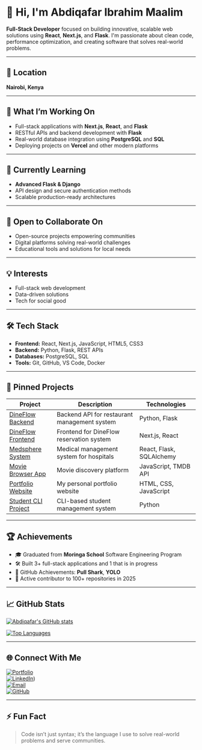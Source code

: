 # 👋 Hi, I'm Abdiqafar Ibrahim Maalim

**Full-Stack Developer** focused on building innovative, scalable web solutions using **React**, **Next.js**, and **Flask**. I'm passionate about clean code, performance optimization, and creating software that solves real-world problems.

---

## 📍 Location
**Nairobi, Kenya**

---

## 🚀 What I’m Working On
- Full-stack applications with **Next.js**, **React**, and **Flask**
- RESTful APIs and backend development with **Flask**
- Real-world database integration using **PostgreSQL** and **SQL**
- Deploying projects on **Vercel** and other modern platforms

---

## 🌱 Currently Learning
- **Advanced Flask & Django**
- API design and secure authentication methods
- Scalable production-ready architectures

---

## 👯 Open to Collaborate On
- Open-source projects empowering communities
- Digital platforms solving real-world challenges
- Educational tools and solutions for local needs

---

## 💡 Interests
- Full-stack web development
- Data-driven solutions
- Tech for social good

---

## 🛠️ Tech Stack
- **Frontend:** React, Next.js, JavaScript, HTML5, CSS3
- **Backend:** Python, Flask, REST APIs
- **Databases:** PostgreSQL, SQL
- **Tools:** Git, GitHub, VS Code, Docker

---

## 📌 Pinned Projects

| Project                         | Description                                                  | Technologies              |
|---------------------------------|--------------------------------------------------------------|---------------------------|
| [DineFlow Backend](https://github.com/abdiqafar-ai/Dineflow-backend) | Backend API for restaurant management system                 | Python, Flask             |
| [DineFlow Frontend](https://github.com/abdiqafar-ai/DineFlow-Frontend) | Frontend for DineFlow reservation system                     | Next.js, React            |
| [Medsphere System](https://github.com/abdiqafar-ai/Flask_React-app) | Medical management system for hospitals                      | React, Flask, SQLAlchemy  |
| [Movie Browser App](https://github.com/abdiqafar-ai/movie-browser-app) | Movie discovery platform                                     | JavaScript, TMDB API      |
| [Portfolio Website](https://github.com/abdiqafar-ai/my--personal-portfolio) | My personal portfolio website                                | HTML, CSS, JavaScript     |
| [Student CLI Project](https://github.com/abdiqafar-ai/phase3-cli-project) | CLI-based student management system                          | Python                    |

---

## 🏆 Achievements
- 🎓 Graduated from **Moringa School** Software Engineering Program
- 🛠️ Built 3+ full-stack applications and 1 that is in progress
- 🏅 GitHub Achievements: **Pull Shark**, **YOLO**
- 🚀 Active contributor to 100+ repositories in 2025

---

## 📈 GitHub Stats
[![Abdiqafar's GitHub stats](https://github-readme-stats.vercel.app/api?username=abdiqafar-ai&show_icons=true&theme=radical)](https://github.com/abdiqafar-ai)

[![Top Languages](https://github-readme-stats.vercel.app/api/top-langs/?username=abdiqafar-ai&layout=compact&theme=radical)](https://github.com/abdiqafar-ai)

---

## 🌐 Connect With Me

[![Portfolio](https://img.shields.io/badge/Portfolio-Visit-green?style=flat&logo=vercel)](https://my-portfolio-seven-gamma-56.vercel.app/)  
[![LinkedIn](https://img.shields.io/badge/LinkedIn-Connect-blue?style=flat&logo=linkedin)](https://www.linkedin.com/in/abdiqafar-ibrahim-015127375/))  
[![Email](https://img.shields.io/badge/Email-Contact%20Me-red?style=flat&logo=gmail)](mailto:iabdiqafar24@gmail.com)  
[![GitHub](https://img.shields.io/badge/GitHub-Follow-black?style=flat&logo=github)](https://github.com/abdiqafar-ai)

---

## ⚡ Fun Fact
> Code isn’t just syntax; it’s the language I use to solve real-world problems and serve communities.

